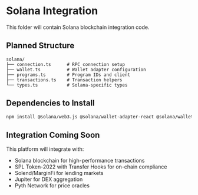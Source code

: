 # Solana Integration

This folder will contain Solana blockchain integration code.

## Planned Structure

```
solana/
├── connection.ts      # RPC connection setup
├── wallet.ts          # Wallet adapter configuration
├── programs.ts        # Program IDs and client
├── transactions.ts    # Transaction helpers
└── types.ts           # Solana-specific types
```

## Dependencies to Install

```bash
npm install @solana/web3.js @solana/wallet-adapter-react @solana/wallet-adapter-react-ui @solana/wallet-adapter-wallets @solana/spl-token
```

## Integration Coming Soon

This platform will integrate with:
- Solana blockchain for high-performance transactions
- SPL Token-2022 with Transfer Hooks for on-chain compliance
- Solend/MarginFi for lending markets
- Jupiter for DEX aggregation
- Pyth Network for price oracles
